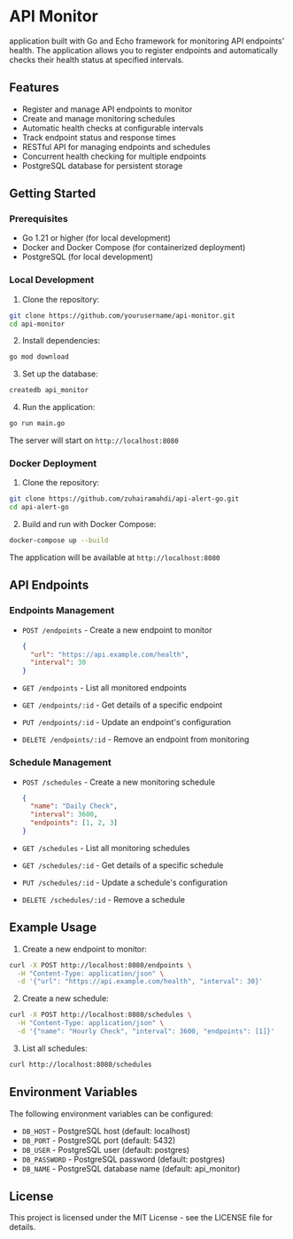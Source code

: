 # API Monitor

application built with Go and Echo framework for monitoring API endpoints' health. The application allows you to register endpoints and automatically checks their health status at specified intervals.

## Features

- Register and manage API endpoints to monitor
- Create and manage monitoring schedules
- Automatic health checks at configurable intervals
- Track endpoint status and response times
- RESTful API for managing endpoints and schedules
- Concurrent health checking for multiple endpoints
- PostgreSQL database for persistent storage

## Getting Started

### Prerequisites

- Go 1.21 or higher (for local development)
- Docker and Docker Compose (for containerized deployment)
- PostgreSQL (for local development)

### Local Development

1. Clone the repository:
```bash
git clone https://github.com/yourusername/api-monitor.git
cd api-monitor
```

2. Install dependencies:
```bash
go mod download
```

3. Set up the database:
```bash
createdb api_monitor
```

4. Run the application:
```bash
go run main.go
```

The server will start on `http://localhost:8080`

### Docker Deployment

1. Clone the repository:
```bash
git clone https://github.com/zuhairamahdi/api-alert-go.git
cd api-alert-go
```

2. Build and run with Docker Compose:
```bash
docker-compose up --build
```

The application will be available at `http://localhost:8080`

## API Endpoints

### Endpoints Management

- `POST /endpoints` - Create a new endpoint to monitor
  ```json
  {
    "url": "https://api.example.com/health",
    "interval": 30
  }
  ```

- `GET /endpoints` - List all monitored endpoints
- `GET /endpoints/:id` - Get details of a specific endpoint
- `PUT /endpoints/:id` - Update an endpoint's configuration
- `DELETE /endpoints/:id` - Remove an endpoint from monitoring

### Schedule Management

- `POST /schedules` - Create a new monitoring schedule
  ```json
  {
    "name": "Daily Check",
    "interval": 3600,
    "endpoints": [1, 2, 3]
  }
  ```

- `GET /schedules` - List all monitoring schedules
- `GET /schedules/:id` - Get details of a specific schedule
- `PUT /schedules/:id` - Update a schedule's configuration
- `DELETE /schedules/:id` - Remove a schedule

## Example Usage

1. Create a new endpoint to monitor:
```bash
curl -X POST http://localhost:8080/endpoints \
  -H "Content-Type: application/json" \
  -d '{"url": "https://api.example.com/health", "interval": 30}'
```

2. Create a new schedule:
```bash
curl -X POST http://localhost:8080/schedules \
  -H "Content-Type: application/json" \
  -d '{"name": "Hourly Check", "interval": 3600, "endpoints": [1]}'
```

3. List all schedules:
```bash
curl http://localhost:8080/schedules
```

## Environment Variables

The following environment variables can be configured:

- `DB_HOST` - PostgreSQL host (default: localhost)
- `DB_PORT` - PostgreSQL port (default: 5432)
- `DB_USER` - PostgreSQL user (default: postgres)
- `DB_PASSWORD` - PostgreSQL password (default: postgres)
- `DB_NAME` - PostgreSQL database name (default: api_monitor)

## License

This project is licensed under the MIT License - see the LICENSE file for details. 
